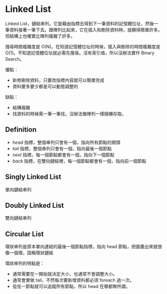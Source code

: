 Linked List
===========

Linked List，鏈結串列，它是藉由指標去得到下一筆資料的記憶體位址，然後一筆資料接著一筆下去。跟陣列比起來，它在插入和刪除資料時，就顯得簡單許多。但結構上也確實比陣列複雜了許多。

搜尋時間複雜度是 O(N)。在知道記憶體位址的時候，插入與刪除的時間複雜度是 O(1)。不知道記憶體位址就必需先搜尋。沒有索引值，所以沒辦法實作 Binary Search。

優點：

* 新修刪除資料，只要改指標內容就可以簡單完成
* 資料要多要少都是可以動態調整的

缺點：

* 結構複雜
* 找資料的時候需一筆一筆找，沒辦法像陣列一樣隨機存取。

Definition
----------

* *head* 指標，整個串列只會有一個，指向所有節點的開頭
* *tail* 指標，整個串列只會有一個，指向最後一個節點
* *next* 指標，每一個節點都會有一個，指向下一個節點
* *back* 指標，在雙向鏈結裡，每一個節點都會有一個，指向前一個節點

Singly Linked List
------------------

單向鏈結串列

Doubly Linked List
------------------

雙向鏈結串列

Circular List
-------------

環狀串列是原本單向連結的最後一個節點指標，指向 head 節點，把圖畫出來就很像一個環，固稱環狀鏈結

環狀串列的特點是：

* 通常需要在一開始就決定大小，也通常不會調整大小。
* 通常會實做 tail，不然每次要新增資料都必須 foreach 過一次。
* 從任一節點就可以追蹤所有節點，所以 head 在哪都無所謂。
